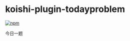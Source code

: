 # koishi-plugin-todayproblem

[![npm](https://img.shields.io/npm/v/koishi-plugin-todayproblem?style=flat-square)](https://www.npmjs.com/package/koishi-plugin-todayproblem)

今日一题
